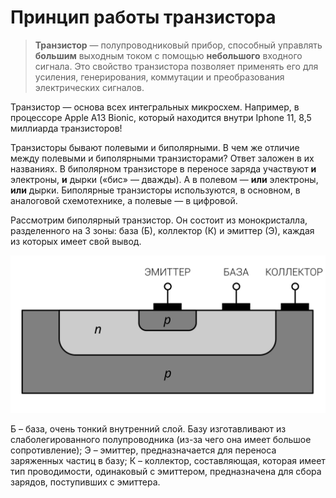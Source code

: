 # Принцип работы транзистора

> **Транзистор** — полупроводниковый прибор, способный управлять **большим** выходным током с помощью **небольшого** входного сигнала. Это свойство транзистора позволяет применять его для усиления, генерирования, коммутации и преобразования электрических сигналов.  

Транзистор — основа всех интегральных микросхем. Например, в процессоре Apple A13 Bionic, который находится внутри Iphone 11, 8,5 миллиарда транзисторов!

Транзисторы бывают полевыми и биполярными. В чем же отличие между полевыми и биполярными транзисторами? Ответ заложен в их названиях. В биполярном транзисторе в переносе заряда участвуют **и** электроны, **и** дырки («бис» — дважды). А в полевом — **или** электроны, **или** дырки. Биполярные транзисторы используются, в основном, в аналоговой схемотехнике, а полевые — в цифровой.  

Рассмотрим биполярный транзистор. Он состоит из монокристалла, разделенного на 3 зоны: база (Б), коллектор (К) и эмиттер (Э), каждая из которых имеет свой вывод.  

![bp_pnp](./images/bp_pnp.webp "Коллектор, база, эмиттер")

Б – база, очень тонкий внутренний слой. Базу изготавливают из слаболегированного полупроводника (из-за чего она имеет большое сопротивление);
Э – эмиттер, предназначается для переноса заряженных частиц в базу;
К – коллектор, составляющая, которая имеет тип проводимости, одинаковый с эмиттером, предназначена для сбора зарядов, поступивших с эмиттера.





